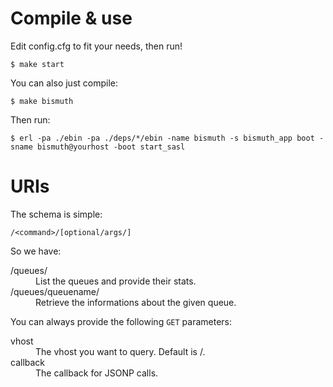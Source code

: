 # Compile & use

Edit config.cfg to fit your needs, then run!

    $ make start

You can also just compile:

    $ make bismuth

Then run:

    $ erl -pa ./ebin -pa ./deps/*/ebin -name bismuth -s bismuth_app boot -sname bismuth@yourhost -boot start_sasl

# URIs

The schema is simple:

    /<command>/[optional/args/]

So we have:

<dl>
    <dt>/queues/</dt>
    <dd>List the queues and provide their stats.</dd>
    <dt>/queues/queuename/</dt>
    <dd>Retrieve the informations about the given queue.</dd>
</dl>

You can always provide the following `GET` parameters:

<dl>
    <dt>vhost</dt>
    <dd>The vhost you want to query. Default is /.</dd>
    <dt>callback</dt>
    <dd>The callback for JSONP calls.</dd>
</dl>
